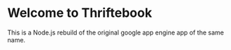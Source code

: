 ﻿# Welcome to Thriftebook

This is a Node.js rebuild of the original google app engine app of the same name.

 
